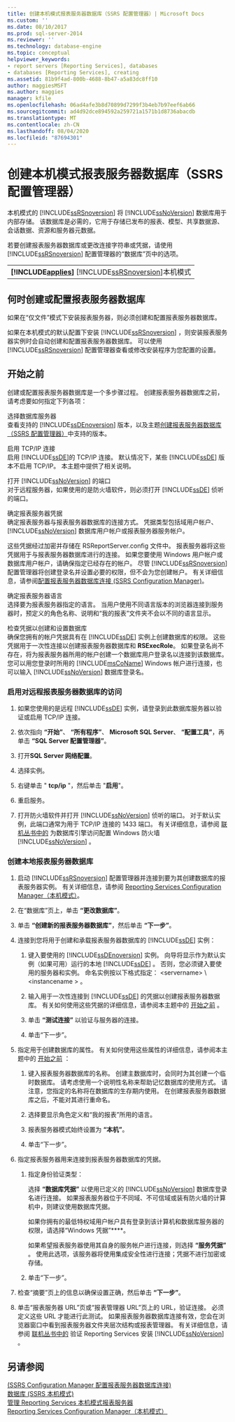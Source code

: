```yaml
---
title: 创建本机模式报表服务器数据库（SSRS 配置管理器）| Microsoft Docs
ms.custom: ''
ms.date: 08/10/2017
ms.prod: sql-server-2014
ms.reviewer: ''
ms.technology: database-engine
ms.topic: conceptual
helpviewer_keywords:
- report servers [Reporting Services], databases
- databases [Reporting Services], creating
ms.assetid: 81b9f4ad-800b-4688-8b47-a5a83dc8ff10
author: maggiesMSFT
ms.author: maggies
manager: kfile
ms.openlocfilehash: 06ad4afe3b8d70899d7299f3b4eb7b97eef6ab66
ms.sourcegitcommit: ad4d92dce894592a259721a1571b1d8736abacdb
ms.translationtype: MT
ms.contentlocale: zh-CN
ms.lasthandoff: 08/04/2020
ms.locfileid: "87694301"
---
```

# <a name="create-a-native-mode-report-server-database--ssrs-configuration-manager"></a>创建本机模式报表服务器数据库（SSRS 配置管理器）
  本机模式的 [!INCLUDE[ssRSnoversion](../../includes/ssrsnoversion-md.md)] 将 [!INCLUDE[ssNoVersion](../../includes/ssnoversion-md.md)] 数据库用于内部存储。 该数据库是必需的，它用于存储已发布的报表、模型、共享数据源、会话数据、资源和服务器元数据。  
  
 若要创建报表服务器数据库或更改连接字符串或凭据，请使用 [!INCLUDE[ssRSnoversion](../../includes/ssrsnoversion-md.md)] 配置管理器的“数据库”页中的选项。  
  
||  
|-|  
|**[!INCLUDE[applies](../../includes/applies-md.md)]**  [!INCLUDE[ssRSnoversion](../../includes/ssrsnoversion-md.md)]本机模式|  
  
## <a name="when-to-create-or-configure-the-report-server-databases"></a>何时创建或配置报表服务器数据库  
 如果在“仅文件”模式下安装报表服务器，则必须创建和配置报表服务器数据库。  
  
 如果在本机模式的默认配置下安装 [!INCLUDE[ssRSnoversion](../../includes/ssrsnoversion-md.md)] ，则安装报表服务器实例时会自动创建和配置报表服务器数据库。 可以使用 [!INCLUDE[ssRSnoversion](../../includes/ssrsnoversion-md.md)] 配置管理器查看或修改安装程序为您配置的设置。  
  
##  <a name="before-you-start"></a><a name="rsdbrequirements"></a> 开始之前  
 创建或配置报表服务器数据库是一个多步骤过程。 创建报表服务器数据库之前，请考虑要如何指定下列各项：  
  
 选择数据库服务器  
 查看支持的 [!INCLUDE[ssDEnoversion](../../includes/ssdenoversion-md.md)] 版本，以及主题[创建报表服务器数据库（SSRS 配置管理器）](../../sql-server/install/create-a-report-server-database-ssrs-configuration-manager.md)中支持的版本。  
  
 启用 TCP/IP 连接  
 启用 [!INCLUDE[ssDE](../../includes/ssde-md.md)]的 TCP/IP 连接。 默认情况下，某些 [!INCLUDE[ssDE](../../includes/ssde-md.md)] 版本不启用 TCP/IP。 本主题中提供了相关说明。  
  
 打开 [!INCLUDE[ssNoVersion](../../includes/ssnoversion-md.md)] 的端口  
 对于远程服务器，如果使用的是防火墙软件，则必须打开 [!INCLUDE[ssDE](../../includes/ssde-md.md)] 侦听的端口。  
  
 确定报表服务器凭据  
 确定报表服务器与报表服务器数据库的连接方式。 凭据类型包括域用户帐户、 [!INCLUDE[ssNoVersion](../../includes/ssnoversion-md.md)] 数据库用户帐户或报表服务器服务帐户。  
  
 这些凭据经过加密并存储在 RSReportServer.config 文件中。 报表服务器将这些凭据用于与报表服务器数据库进行的连接。 如果您要使用 Windows 用户帐户或数据库用户帐户，请确保指定已经存在的帐户。 尽管 [!INCLUDE[ssRSnoversion](../../includes/ssrsnoversion-md.md)] 配置管理器将创建登录名并设置必要的权限，但不会为您创建帐户。 有关详细信息，请参阅[配置报表服务器数据库连接 &#40;SSRS Configuration Manager&#41;](../../sql-server/install/configure-a-report-server-database-connection-ssrs-configuration-manager.md)。  
  
 确定报表服务器语言  
 选择要为报表服务器指定的语言。 当用户使用不同语言版本的浏览器连接到服务器时，预定义的角色名称、说明和“我的报表”文件夹不会以不同的语言显示。  
  
 检查凭据以创建和设置数据库  
 确保您拥有的帐户凭据具有在 [!INCLUDE[ssDE](../../includes/ssde-md.md)] 实例上创建数据库的权限。 这些凭据用于一次性连接以创建报表服务器数据库和 **RSExecRole**。 如果登录名尚不存在，将为报表服务器所用的帐户创建一个数据库用户登录名以连接到该数据库。 您可以用您登录时所用的 [!INCLUDE[msCoName](../../includes/msconame-md.md)] Windows 帐户进行连接，也可以输入 [!INCLUDE[ssNoVersion](../../includes/ssnoversion-md.md)] 数据库登录名。  
  
### <a name="to-enable-access-to-a-remote-report-server-database"></a>启用对远程报表服务器数据库的访问  
  
1.  如果您使用的是远程 [!INCLUDE[ssDE](../../includes/ssde-md.md)] 实例，请登录到此数据库服务器以验证或启用 TCP/IP 连接。  
  
2.  依次指向 **“开始”**、 **“所有程序”**、 **Microsoft SQL Server**、 **“配置工具”**，再单击 **“SQL Server 配置管理器”**。  
  
3.  打开**SQL Server 网络配置**。  
  
4.  选择实例。  
  
5.  右键单击 " **tcp/ip** "，然后单击 "**启用**"。  
  
6.  重启服务。  
  
7.  打开防火墙软件并打开 [!INCLUDE[ssNoVersion](../../includes/ssnoversion-md.md)] 侦听的端口。 对于默认实例，此端口通常为用于 TCP/IP 连接的 1433 端口。 有关详细信息，请参阅 [联机丛书中的](../../database-engine/configure-windows/configure-a-windows-firewall-for-database-engine-access.md) 为数据库引擎访问配置 Windows 防火墙 [!INCLUDE[ssNoVersion](../../includes/ssnoversion-md.md)] 。  
  
### <a name="to-create-a-local-report-server-database"></a>创建本地报表服务器数据库  
  
1.  启动 [!INCLUDE[ssRSnoversion](../../includes/ssrsnoversion-md.md)] 配置管理器并连接到要为其创建数据库的报表服务器实例。 有关详细信息，请参阅 [Reporting Services Configuration Manager（本机模式）](../../sql-server/install/reporting-services-configuration-manager-native-mode.md)。  
  
2.  在“数据库”页上，单击 **“更改数据库”**。  
  
3.  单击 **“创建新的报表服务器数据库”**，然后单击 **“下一步”**。  
  
4.  连接到您将用于创建和承载报表服务器数据库的 [!INCLUDE[ssDE](../../includes/ssde-md.md)] 实例：  
  
    1.  键入要使用的 [!INCLUDE[ssDEnoversion](../../includes/ssdenoversion-md.md)] 实例。 向导将显示作为默认实例（如果可用）运行的本地 [!INCLUDE[ssDE](../../includes/ssde-md.md)] 。 否则，您必须键入要使用的服务器和实例。 命名实例按以下格式指定： \<servername> \\<instancename \> 。  
  
    2.  输入用于一次性连接到 [!INCLUDE[ssDE](../../includes/ssde-md.md)] 的凭据以创建报表服务器数据库。 有关如何使用这些凭据的详细信息，请参阅本主题中的 [开始之前](#rsdbrequirements) 。  
  
    3.  单击 **“测试连接”** 以验证与服务器的连接。  
  
    4.  单击“下一步”。  
  
5.  指定用于创建数据库的属性。 有关如何使用这些属性的详细信息，请参阅本主题中的 [开始之前](#rsdbrequirements) ：  
  
    1.  键入报表服务器数据库的名称。 创建主数据库时，会同时为其创建一个临时数据库。 请考虑使用一个说明性名称来帮助记忆数据库的使用方式。 请注意，您指定的名称将在数据库的生存期内使用。 在创建报表服务器数据库之后，不能对其进行重命名。  
  
    2.  选择要显示角色定义和“我的报表”所用的语言。  
  
    3.  报表服务器模式始终设置为 **“本机”**。  
  
    4.  单击“下一步”。  
  
6.  指定报表服务器用来连接到报表服务器数据库的凭据。  
  
    1.  指定身份验证类型：  
  
         选择 **“数据库凭据”** 以使用已定义的 [!INCLUDE[ssNoVersion](../../includes/ssnoversion-md.md)] 数据库登录名进行连接。 如果报表服务器位于不同域、不可信域或装有防火墙的计算机中，则建议使用数据库凭据。  
  
         如果你拥有的最低特权域用户帐户具有登录到该计算机和数据库服务器的权限，请选择“Windows 凭据”****。  
  
         如果希望报表服务器使用其自身的服务帐户进行连接，则选择 **“服务凭据”** 。 使用此选项，该服务器将使用集成安全性进行连接；凭据不进行加密或存储。  
  
    2.  单击“下一步”。  
  
7.  检查“摘要”页上的信息以确保设置正确，然后单击 **“下一步”**。  
  
8.  单击“报表服务器 URL”页或“报表管理器 URL”页上的 URL，验证连接。 必须定义这些 URL 才能进行此测试。 如果报表服务器数据库连接有效，您会在浏览器窗口中看到报表服务器文件夹层次结构或报表管理器。 有关详细信息，请参阅 [联机丛书中的](verify-a-reporting-services-installation.md) 验证 Reporting Services 安装 [!INCLUDE[ssNoVersion](../../includes/ssnoversion-md.md)] 。  
  
## <a name="see-also"></a>另请参阅  
 [&#40;SSRS Configuration Manager 配置报表服务器数据库连接&#41;](../../sql-server/install/configure-a-report-server-database-connection-ssrs-configuration-manager.md)   
 [数据库 &#40;SSRS 本机模式&#41;](../../sql-server/install/database-ssrs-native-mode.md)   
 [管理 Reporting Services 本机模式报表服务器](../report-server/manage-a-reporting-services-native-mode-report-server.md)   
 [Reporting Services Configuration Manager（本机模式）](../../sql-server/install/reporting-services-configuration-manager-native-mode.md)  
  
  
